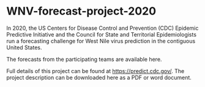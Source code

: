 # WNV-forecast-project-2020

In 2020, the US Centers for Disease Control and Prevention (CDC) Epidemic Predictive Initiative and the Council for State and Territorial Epidemiologists run a forecasting challenge for West Nile virus prediction in the contiguous United States.

The forecasts from the participating teams are available here.

Full details of this project can be found at https://predict.cdc.gov/. The project description can be downloaded here as a PDF or word document.
